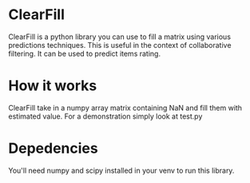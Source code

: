 # ClearFill
ClearFill is a python library you can use to fill a matrix using various predictions techniques. This is useful in the context of collaborative filtering. It can be used to predict items rating.

# How it works
ClearFill take in a numpy array matrix containing NaN and fill them with estimated value. For a demonstration simply look at test.py

# Depedencies
You'll need numpy and scipy installed in your venv to run this library.
